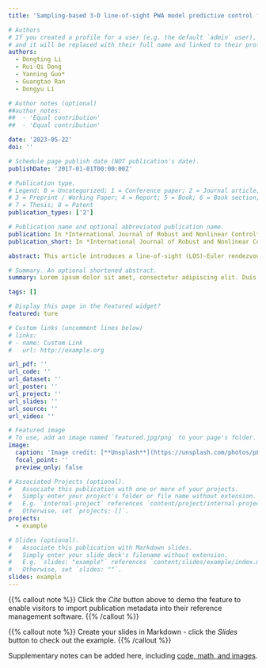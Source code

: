```yaml
---
title: 'Sampling-based 3-D line-of-sight PWA model predictive control for autonomous rendezvous and docking with a tumbling target'

# Authors
# If you created a profile for a user (e.g. the default `admin` user), write the username (folder name) here
# and it will be replaced with their full name and linked to their profile.
authors:
  - Dongting Li
  - Rui-Qi Dong
  - Yanning Guo*
  - Guangtao Ran
  - Dongyu Li

# Author notes (optional)
##author_notes:
##  - 'Equal contribution'
##  - 'Equal contribution'

date: '2023-05-22'
doi: ''

# Schedule page publish date (NOT publication's date).
publishDate: '2017-01-01T00:00:00Z'

# Publication type.
# Legend: 0 = Uncategorized; 1 = Conference paper; 2 = Journal article;
# 3 = Preprint / Working Paper; 4 = Report; 5 = Book; 6 = Book section;
# 7 = Thesis; 8 = Patent
publication_types: ['2']

# Publication name and optional abbreviated publication name.
publication: In *International Journal of Robust and Nonlinear Control*
publication_short: In *International Journal of Robust and Nonlinear Control*

abstract: This article introduces a line-of-sight (LOS)-Euler rendezvous and docking (RVD) framework to dock with a tumbling target under several RVD constraints. By a double-loop control scheme, the chaser’s position is controlled to track the target’s docking port which is coupled with its rotation. The chaser’s attitude is driven to track the target’s rotation, while satisfying the field of view constraint which is coupled with the LOS range. These complex couplings are linearly described in the proposed framework. To this end, the 6 DoF information interactions among the sensor mea- surements, states, and RVD constraints need no transformation and linearization. Consider the online piecewise affine (PWA) model predictive controller (MPC) may be unsolvable under complex constraints, which is caused by the accumulated pre- diction error, a sampling-based method is proposed. The linear predictions are driven to the closer neighborhoods of the actual nonlinear states by constructing directional sampling intervals. Besides, a singularity free strategy is provided to realize con- tinuous tracking with crossing the singularities of angle states. Detailed numerical simulations illustrate the validity of the proposed methods.

# Summary. An optional shortened abstract.
summary: Lorem ipsum dolor sit amet, consectetur adipiscing elit. Duis posuere tellus ac convallis placerat. Proin tincidunt magna sed ex sollicitudin condimentum.

tags: []

# Display this page in the Featured widget?
featured: ture

# Custom links (uncomment lines below)
# links:
# - name: Custom Link
#   url: http://example.org

url_pdf: ''
url_code: ''
url_dataset: ''
url_poster: ''
url_project: ''
url_slides: ''
url_source: ''
url_video: ''

# Featured image
# To use, add an image named `featured.jpg/png` to your page's folder.
image:
  caption: 'Image credit: [**Unsplash**](https://unsplash.com/photos/pLCdAaMFLTE)'
  focal_point: ''
  preview_only: false

# Associated Projects (optional).
#   Associate this publication with one or more of your projects.
#   Simply enter your project's folder or file name without extension.
#   E.g. `internal-project` references `content/project/internal-project/index.md`.
#   Otherwise, set `projects: []`.
projects:
  - example

# Slides (optional).
#   Associate this publication with Markdown slides.
#   Simply enter your slide deck's filename without extension.
#   E.g. `slides: "example"` references `content/slides/example/index.md`.
#   Otherwise, set `slides: ""`.
slides: example
---
```


{{% callout note %}}
Click the _Cite_ button above to demo the feature to enable visitors to import publication metadata into their reference management software.
{{% /callout %}}

{{% callout note %}}
Create your slides in Markdown - click the _Slides_ button to check out the example.
{{% /callout %}}

Supplementary notes can be added here, including [code, math, and images](https://wowchemy.com/docs/writing-markdown-latex/).
